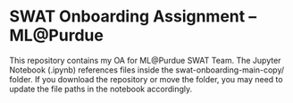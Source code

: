 # SWAT Onboarding Assignment – ML@Purdue
This repository contains my OA for ML@Purdue SWAT Team.
The Jupyter Notebook (.ipynb) references files inside the swat-onboarding-main-copy/ folder.
If you download the repository or move the folder, you may need to update the file paths in the notebook accordingly.
